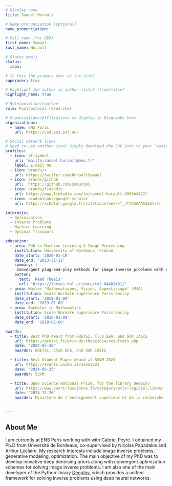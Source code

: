 ```yaml
---
# Display name
title: Samuel Hurault

# Name pronunciation (optional)
name_pronunciation: 

# Full name (for SEO)
first_name: Samuel
last_name: Hurault

# Status emoji
status:
  icon:

# Is this the primary user of the site?
superuser: true

# Highlight the author in author lists? (true/false)
highlight_name: true

# Role/position/tagline
role: Postdoctoral researcher

# Organizations/Affiliations to display in Biography blox
organizations:
  - name: ENS Paris
    url: https://csd.ens.psl.eu/

# Social network links
# Need to use another icon? Simply download the SVG icon to your `assets/media/icons/` folder.
profiles:
  - icon: at-symbol
    url: 'mailto:samuel.hurault@ens.fr'
    label: E-mail Me
  - icon: brands/x
    url: https://twitter.com/HuraultSamuel
  - icon: brands/github
    url:  https://github.com/samuro95
  - icon: brands/linkedin
    url: https://www.linkedin.com/in/samuel-hurault-9809b4127/
  - icon: academicons/google-scholar
    url: https://scholar.google.fr/citations?user=f_rtYCAAAAAJ&hl=fr

interests:
  - Optimization
  - Inverse Problems
  - Machine Learning 
  - Optimal Transport

education:
  - area: PhD in Machine Learning & Image Processing
    institution: University of Bordeaux, France
    date_start: '2020-01-10'
    date_end: '2023-31-11'
    summary: |
     Convergent plug-and-play methods for image inverse problems with explicit and nonconvex deep regularization. Supervised by Prof. Nicolas Papadakis and Dr. Arthur Leclaire. 
    button:
      text: 'Read Thesis'
      url: 'https://theses.hal.science/tel-04401431/'
  - area: Master "Mathematiques, Vision, Appentissage" (MVA)
    institution: Ecole Normale Superieure Paris-Saclay
    date_start: '2018-01-09'
    date_end: '2019-01-09'
  - area: Bachelor in Mathematics
    institution: Ecole Normale Superieure Paris-Saclay
    date_start: '2016-01-09'
    date_end: '2018-01-09'

awards:
  - title: Best PhD Award from GRETSI, Club EEA, and GdR IASIS
    url: https://gretsi.fr/prix-de-these2024/resultats.php
    date: '2024-04-30'
    awarder: GRETSI, Club EEA, and GdR IASIS

  - title: Best Student Paper Award at SSVM 2023
    url: https://events.unibo.it/ssvm2023
    date: '2024-05-25'
    awarder: SSVM

  - title: Open Science National Prize, for the library DeepInv
    url: https://www.ouvrirlascience.fr/category/prix-logiciel-libre/
    date: '2024-11-26'
    awarder: Ministère de l'enseignement supérieur et de la recherche


---
```


## About Me


I am currently at ENS Paris working with with Gabriel Peyré. I obtained my Ph.D from Université de Bordeaux, co-supervised by Nicolas Papadakis and  Arthur Leclaire. My research interests include image inverse problems, generative modeling, optimization. The main objective of my PhD was to develop inovative deep denoising priors along with convergent optimization schemes for solving image inverse problems. I am also one of the main developer of the Python library [DeepInv](https://github.com/deepinv/deepinv), which provides a unified framework for solving inverse problems using deep neural networks. 
